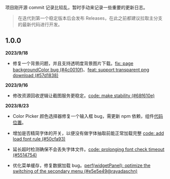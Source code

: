 项目刚开源 commit 记录比较乱，暂时手动来记录一些重要的更新日志。

> 在迭代到第一个稳定版本后会发布 Releases，在此之前都建议拉取主分支的最新代码进行开发。

## 1.0.0

**2023/9/18**

- 修复一个背景问题，并且支持透明度背景图片下载。[fix: page backgroundColor bug (#4c0010f)](https://github.com/palxiao/poster-design/commit/4c0010fc68feeafa519b7cdaef051c1a5d7cd012)、[feat: support transparent png download (#57d1838)](https://github.com/palxiao/poster-design/commit/57d1838a33c1655ec2f43771d026320191a7da2c)

**2023/9/16**

- 修改资源回收逻辑让截图服务更稳定。[code: make stability (#68f610e)](https://github.com/palxiao/poster-design/commit/68f610e63e7220aaf65dbd78ba64a0e082eb42b3)

**2023/8/23**

- Color Picker 颜色选择器修复一个输入框 bug，需更新 npm 依赖，组件[代码位置](https://github.com/palxiao/poster-design/blob/main/src/components/modules/settings/colorSelect.vue)。

- 增加是否精简字体的开关，以便没有做字体抽取前能正常加载完整 [code: add load font rule (#50cfa93)](https://github.com/palxiao/poster-design/commit/50cfa93d190bc97d7011769debf514471e3ee008)

- 延长超时检测确保不会丢失字体文件。[code: prolonging font check timeout (#5514754)](https://github.com/palxiao/poster-design/commit/551475404e153de45e3862fc1af70fb7e1642a51)

- 优化菜单缓存，修复数据加载 bug。[perf(widgetPanel): optimize the switching of the secondary menu (#e5e5e49@rayadaschn)](https://github.com/palxiao/poster-design/commit/e5e5e492e32f739edd5da94f1eab0a54d61dfc4f)